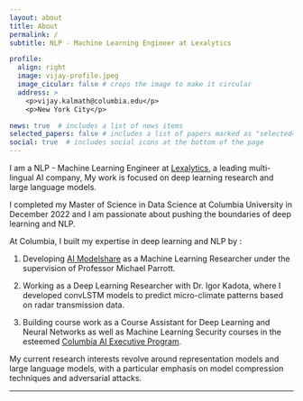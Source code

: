 ```yaml
---
layout: about
title: About
permalink: /
subtitle: NLP - Machine Learning Engineer at Lexalytics

profile:
  align: right
  image: vijay-profile.jpeg
  image_cicular: false # crops the image to make it circular
  address: >
    <p>vijay.kalmath@columbia.edu</p>
    <p>New York City</p>

news: true  # includes a list of news items
selected_papers: false # includes a list of papers marked as "selected={true}"
social: true  # includes social icons at the bottom of the page
---
```


I am a NLP - Machine Learning Engineer at [Lexalytics](https://www.lexalytics.com/), a leading multi-lingual AI company, My work is focused on deep learning research and large language models. 


I completed my Master of Science in Data Science at Columbia University in December 2022 and  I am passionate about pushing the boundaries of deep learning and NLP. 

At Columbia, I built my expertise in deep learning and NLP by :  

1. Developing [AI Modelshare](https://www.modelshare.ai/) as a Machine Learning Researcher under the supervision of Professor Michael Parrott.

2. Working as a Deep Learning Researcher with Dr. Igor Kadota, where I developed convLSTM models to predict micro-climate patterns based on radar transmission data.

3. Building course work as a Course Assistant for Deep Learning and Neural Networks as well as Machine Learning Security courses in the esteemed [Columbia AI Executive Program](https://ai.engineering.columbia.edu/).

My current research interests revolve around representation models and large language models, with a particular emphasis on model compression techniques and adversarial attacks.



---
